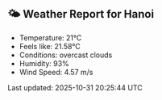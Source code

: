 <!-- WEATHER-START -->
## 🌤 Weather Report for Hanoi

- Temperature: 21°C
- Feels like: 21.58°C
- Conditions: overcast clouds
- Humidity: 93%
- Wind Speed: 4.57 m/s

Last updated: 2025-10-31 20:25:44 UTC
<!-- WEATHER-END -->
